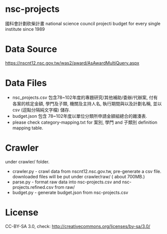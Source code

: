 nsc-projects
============

國科會計劃砍柴計畫
national science council projecti budget for every single institute since 1989


Data Source
============
https://nscnt12.nsc.gov.tw/was2/award/AsAwardMultiQuery.aspx


Data Files
============
* nsc\_projects.csv 包含78~102年度的專題研究/其他補助/委辦/代辦案, 付有各案的核定金額, 學門及子類, 機關及主持人名, 執行期間與以及計劃名稱, 並以 csv (逗點分隔純文字檔) 儲存.
* budget.json 包含 78~102年度以單位分類所申請金額組總合的雜湊表.
* please check category-mapping.txt for 案別, 學門 and 子類別 definition mapping table.


Crawler
============
under crawler/ folder.

* crawler.py - crawl data from nscnt12.nsc.gov.tw, pre-generate a csv file. downloaded files will be put under crawler/raw/ ( about 700MB.)
* parse.py   - format raw data into nsc-projects.csv and nsc-projects.refined.csv from raw/
* budget.py  - generate budget.json from nsc-projects.csv


License
============
CC-BY-SA 3.0, check: http://creativecommons.org/licenses/by-sa/3.0/
